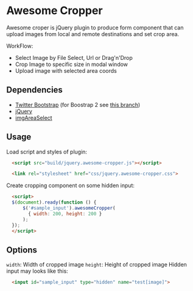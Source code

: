 # Awesome Cropper

Awesome croper is jQuery plugin to produce form component that can
upload images from local and remote destinations and set crop area.

WorkFlow:

- Select Image by File Select, Url or Drag'n'Drop
- Crop Image to specific size in modal window
- Upload image with selected area coords

## Dependencies

- [Twitter Bootstrap](http://getbootstrap.com/) (for Boostrap 2 see [this branch](https://github.com/Andrew8xx8/awesome-cropper/releases/tag/bootstrap2))
- [jQuery](http://jquery.com/)
- [imgAreaSelect](http://www.odyniec.net/projects/imgareaselect/)

## Usage

Load script and styles of plugin:

```html
  <script src="build/jquery.awesome-cropper.js"></script>

  <link rel="stylesheet" href="css/jquery.awesome-cropper.css">
```

Create cropping component on some hidden input:
```html
  <script>
  $(document).ready(function () {
      $('#sample_input').awesomeCropper(
        { width: 200, height: 200 }
      );
  });
  </script>
```

## Options

`width`: Width of cropped image
`height`: Height of cropped image
Hidden input may looks like this:
```html
  <input id="sample_input" type="hidden" name="test[image]">
```


